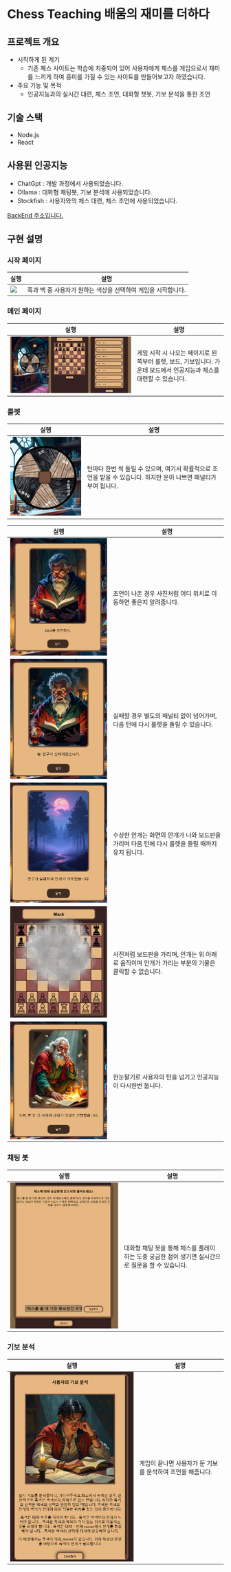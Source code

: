 # Chess Teaching 배움의 재미를 더하다

## 프로젝트 개요
* 시작하게 된 계기
  * 기존 체스 사이트는 학습에 치중되어 있어 사용자에게 체스를 게임으로서 재미를 느끼게 하여 흥미를 가질 수 있는 사이트를 만들어보고자 하였습니다.
* 주요 기능 및 목적
  * 인공지능과의 실시간 대련, 체스 조언, 대화형 챗봇, 기보 분석을 통한 조언
  
## 기술 스택
* Node.js
* React

## 사용된 인공지능
* ChatGpt : 개발 과정에서 사용되었습니다.
* Ollama : 대화형 채팅봇, 기보 분석에 사용되었습니다.
* Stockfish : 사용자와의 체스 대련, 체스 조언에 사용되었습니다.

[BackEnd 주소입니다.](https://github.com/goshin1/ChessTeaching_BackEnd)

## 구현 설명
### 시작 페이지
실행|설명
---|---|
![](actual/start.PNG)| 흑과 백 중 사용자가 원하는 색상을 선택하여 게임을 시작합니다.

### 메인 페이지
실행|설명
---|---|
![](actual/main.PNG)| 게임 시작 시 나오는 페이지로 왼쪽부터 룰렛, 보드, 기보입니다. 가운데 보드에서 인공지능과 체스를 대련할 수 있습니다.

### 룰렛
실행|설명
---|---|
![](actual/rullet.PNG)| 턴마다 한번 씩 돌릴 수 있으며, 여기서 확률적으로 조언을 받을 수 있습니다. 하지만 운이 나쁘면 패널티가 부여 됩니다.

실행|설명
---|---|
![](actual/advice.PNG)| 조언이 나온 경우 사진처럼 어디 위치로 이동하면 좋은지 알려줍니다.
![](actual/fail.PNG)| 실패할 경우 별도의 패널티 없이 넘어가며, 다음 턴에 다시 룰렛을 돌릴 수 있습니다.
![](actual/fog.PNG)| 수상한 안개는 화면의 안개가 나와 보드판을 가리며 다음 턴에 다시 룰렛을 돌릴 때까지 유지 됩니다.
![](actual/fogboard.PNG)| 사진처럼 보드판을 가리며, 안개는 위 아래로 움직이며 안개가 가리는 부분의 기물은 클릭할 수 없습니다.
![](actual/lookelse.PNG)| 한눈팔기로 사용자의 턴을 넘기고 인공지능이 다시한번 둡니다.

### 채팅 봇
실행|설명
---|---|
![](actual/chat.PNG)| 대화형 채팅 봇을 통해 체스를 플레이 하는 도중 궁금한 점이 생기면 실시간으로 질문을 할 수 있습니다.

### 기보 분석
실행|설명
---|---|
![](actual/analyze.PNG)| 게임이 끝나면 사용자가 둔 기보를 분석하여 조언을 해줍니다.



